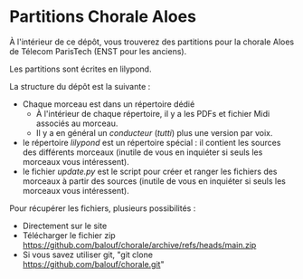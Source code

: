 # Partitions Chorale Aloes

À l'intérieur de ce dépôt, vous trouverez des partitions pour la chorale Aloes de Télecom ParisTech (ENST pour les anciens).

Les partitions sont écrites en lilypond.

La structure du dépôt est la suivante :

- Chaque morceau est dans un répertoire dédié
  - À l'intérieur de chaque répertoire, il y a les PDFs et fichier Midi associés au morceau.
  - Il y a en général un *conducteur* (*tutti*) plus une version par voix.
- le répertoire *lilypond* est un répertoire spécial : il contient les sources des différents morceaux 
  (inutile de vous en inquiéter si seuls les morceaux vous intéressent).
- le fichier *update.py* est le script pour créer et ranger les fichiers des morceaux à partir des sources
  (inutile de vous en inquiéter si seuls les morceaux vous intéressent).

Pour récupérer les fichiers, plusieurs possibilités :
- Directement sur le site
- Télécharger le fichier zip https://github.com/balouf/chorale/archive/refs/heads/main.zip
- Si vous savez utiliser git, "git clone https://github.com/balouf/chorale.git"
